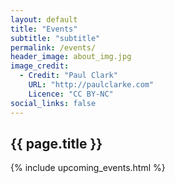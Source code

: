```yaml
---
layout: default
title: "Events"
subtitle: "subtitle"
permalink: /events/
header_image: about_img.jpg
image_credit: 
  - Credit: "Paul Clark"
    URL: "http://paulclarke.com"
    Licence: "CC BY-NC"
social_links: false
---
```



<section id="generic-header-card" class="content_no_padding">
	<h2>{{ page.title }}</h2>    
</section>

<section class="content">    
	{% include upcoming_events.html %}
</section>